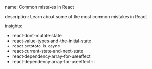 name: Common mistakes in React

description: Learn about some of the most common mistakes in React

insights:
  - react-dont-mutate-state
  - react-value-types-and-the-initial-state
  - react-setstate-is-async
  - react-current-state-and-next-state
  - react-dependency-array-for-useeffect
  - react-dependency-array-for-useeffect-ii
